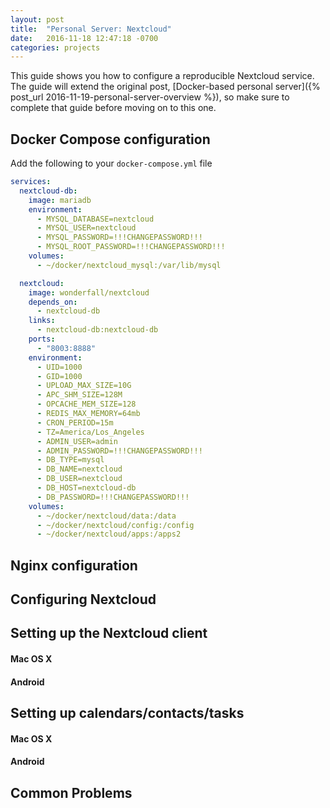 ```yaml
---
layout: post
title:  "Personal Server: Nextcloud"
date:   2016-11-18 12:47:18 -0700
categories: projects
---
```

This guide shows you how to configure a reproducible Nextcloud service. The guide will extend the original post, [Docker-based personal server]({% post_url 2016-11-19-personal-server-overview %}), so make sure to complete that guide before moving on to this one.

## Docker Compose configuration

Add the following to your `docker-compose.yml` file

```yaml
services:
  nextcloud-db:
    image: mariadb
    environment:
      - MYSQL_DATABASE=nextcloud
      - MYSQL_USER=nextcloud
      - MYSQL_PASSWORD=!!!CHANGEPASSWORD!!!
      - MYSQL_ROOT_PASSWORD=!!!CHANGEPASSWORD!!!
    volumes:
      - ~/docker/nextcloud_mysql:/var/lib/mysql

  nextcloud:
    image: wonderfall/nextcloud
    depends_on:
      - nextcloud-db
    links:
      - nextcloud-db:nextcloud-db
    ports:
      - "8003:8888"
    environment:
      - UID=1000
      - GID=1000
      - UPLOAD_MAX_SIZE=10G
      - APC_SHM_SIZE=128M
      - OPCACHE_MEM_SIZE=128
      - REDIS_MAX_MEMORY=64mb
      - CRON_PERIOD=15m
      - TZ=America/Los_Angeles
      - ADMIN_USER=admin
      - ADMIN_PASSWORD=!!!CHANGEPASSWORD!!!
      - DB_TYPE=mysql
      - DB_NAME=nextcloud
      - DB_USER=nextcloud
      - DB_HOST=nextcloud-db
      - DB_PASSWORD=!!!CHANGEPASSWORD!!!
    volumes:
      - ~/docker/nextcloud/data:/data
      - ~/docker/nextcloud/config:/config
      - ~/docker/nextcloud/apps:/apps2
```

## Nginx configuration

## Configuring Nextcloud

## Setting up the Nextcloud client

#### Mac OS X
#### Android

## Setting up calendars/contacts/tasks

#### Mac OS X
#### Android

## Common Problems
